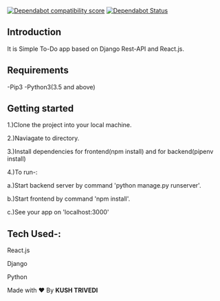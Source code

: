 
[![Dependabot compatibility score](https://api.dependabot.com/badges/compatibility_score?dependency-name=react-dom&package-manager=npm_and_yarn&previous-version=16.6.3&new-version=16.8.6)](https://dependabot.com/compatibility-score.html?dependency-name=react-dom&package-manager=npm_and_yarn&previous-version=16.6.3&new-version=16.8.6)
[![Dependabot Status](https://api.dependabot.com/badges/status?host=github&repo=kushthedude/To-Do-App)](https://dependabot.com)

## Introduction
It is Simple To-Do app based on Django Rest-API and React.js.

## Requirements
-Pip3
-Python3(3.5 and above)

## Getting started
1.)Clone the project into your local machine.

2.)Naviagate to directory.

3.)Install dependencies for frontend(npm install) and for backend(pipenv install)

4.)To run-:

a.)Start backend server by command 'python manage.py runserver'.

b.)Start frontend by command 'npm install'.

c.)See your app on 'localhost:3000'


## Tech Used-:

React.js

Django

Python

Made with :heart: By **KUSH TRIVEDI**
